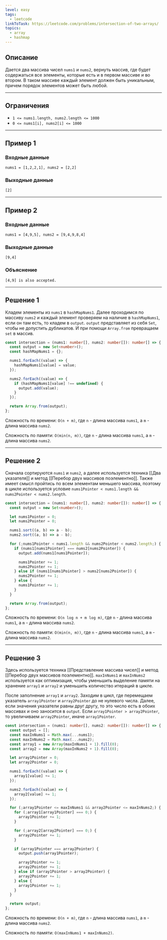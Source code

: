 ```yaml
---
level: easy
tags:
  - leetcode
linkToTask: https://leetcode.com/problems/intersection-of-two-arrays/
topics:
  - array
  - hashmap
---
```

## Описание

Дается два массива чисел `nums1` и `nums2`, вернуть массив, где будет содержаться все элементы, которые есть и в первом массиве и во втором. В таком массиве каждый элемент должен быть уникальным, причем порядок элементов может быть любой.

---
## Ограничения

- `1 <= nums1.length, nums2.length <= 1000`
- `0 <= nums1[i], nums2[i] <= 1000`

---
## Пример 1

### Входные данные

```
nums1 = [1,2,2,1], nums2 = [2,2]
```
### Выходные данные

```
[2]
```

---
## Пример 2

### Входные данные

```
nums1 = [4,9,5], nums2 = [9,4,9,8,4]
```
### Выходные данные

```
[9,4]
```
### Объяснение

```
[4,9] is also accepted.
```

---
## Решение 1

Кладем элементы из `nums1` в `hashMapNums1`. Далее проходимся по массиву `nums2` и каждый элемент проверяем на наличие в `hashMapNums1`, если он там есть, то кладем в `output`. `output` представляет из себя `Set`, чтобы не допустить дубликатов. И при помощи `Array.from` превращаем `set` в массив.

```typescript
const intersection = (nums1: number[], nums2: number[]): number[] => {
  const output = new Set<number>();
  const hashMapNums1 = {};

  nums1.forEach((value) => {
    hashMapNums1[value] = value;
  });

  nums2.forEach((value) => {
    if (hashMapNums1[value] !== undefined) {
      output.add(value);
    }
  });

  return Array.from(output);
};
```

Сложность по времени: `O(n + m)`, где `n` - длина массива `nums1`, а `m` - длина массива `nums2`.

Сложность по памяти: `O(min(n, m))`, где `n` - длина массива `nums1`, а `m` - длина массива `nums2`.

---
## Решение 2

Сначала сортируются `nums1` и `nums2`, а далее используется техника [[Два указателя]] и метод [[Перебор двух массивов поэлементно]]. Также имеет смысл пройтись по всем элементам меньшего массива, поэтому в цикле используется условие `nums1Pointer < nums1.length && nums2Pointer < nums2.length`.

```typescript
const intersection = (nums1: number[], nums2: number[]): number[] => {
  const output = new Set<number>();

  let nums1Pointer = 0;
  let nums2Pointer = 0;

  nums1.sort((a, b) => a - b);
  nums2.sort((a, b) => a - b);

  for (;nums1Pointer < nums1.length && nums2Pointer < nums2.length;) {
    if (nums1[nums1Pointer] === nums2[nums2Pointer]) {
      output.add(nums1[nums1Pointer]);

      nums1Pointer += 1;
      nums2Pointer += 1;
    } else if (nums1[nums1Pointer] > nums2[nums2Pointer]) {
      nums2Pointer += 1;
    } else {
      nums1Pointer += 1;
    }
  }

  return Array.from(output);
};
```

Сложность по времени: `O(n log n + m log m)`, где `n` - длина массива `nums1`, а `m` - длина массива `nums2`.

Сложность по памяти: `O(min(n, m))`, где `n` - длина массива `nums1`, а `m` - длина массива `nums2`.

---

## Решение 3

Здесь используется техника [[Представление массива чисел]] и метод [[Перебор двух массивов поэлементно]]. `maxInNums1` и `maxInNums2` используется как оптимизация, чтобы уменьшить выделение памяти на хранение `array1` и `array2` и уменьшить количество итераций в цикле.

После заполнение `array1` и `array2`. Заходим в цикл, где перемещаем указатель `array1Pointer` и `array2Pointer` до не нулевого числа. Далее, если значения указатели равны друг другу, то это число есть в обоих массивах и оно заносится в `output`. Если `array1Pointer > array2Pointer`, то увеличиваем `array2Pointer`, иначе `array1Pointer`.

```typescript
const intersection = (nums1: number[], nums2: number[]): number[] => {
  const output = [];
  const maxInNums1 = Math.max(...nums1);
  const maxInNums2 = Math.max(...nums2);
  const array1 = new Array(maxInNums1 + 1).fill(0);
  const array2 = new Array(maxInNums2 + 1).fill(0);

  let array1Pointer = 0;
  let array2Pointer = 0;

  nums1.forEach((value) => {
    array1[value] += 1;
  });

  nums2.forEach((value) => {
    array2[value] += 1;
  });

  for (;array1Pointer <= maxInNums1 && array2Pointer <= maxInNums2;) {
    for (;array1[array1Pointer] === 0;) {
      array1Pointer += 1;
    }

    for (;array2[array2Pointer] === 0;) {
      array2Pointer += 1;
    }

    if (array1Pointer === array2Pointer) {
      output.push(array1Pointer);

      array1Pointer += 1;
      array2Pointer += 1;
    } else if (array1Pointer > array2Pointer) {
      array2Pointer += 1;
    } else {
      array1Pointer += 1;
    }
  }

  return output;
};
```

Сложность по времени: `O(n + m)`, где `n` - длина массива `nums1`, а `m` - длина массива `nums2`.

Сложность по памяти: `O(maxInNums1 + maxInNums2)`.